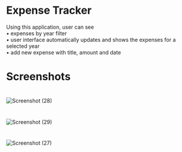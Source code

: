 # Expense Tracker
Using this application, user can see <br>
  •	expenses by year filter <br>
  •	user interface automatically updates and shows the expenses for a selected year <br>
  •	add new expense with title, amount and date

# Screenshots
# #
![Screenshot (28)](https://user-images.githubusercontent.com/61958899/219961437-113d1dd1-9260-4afa-a494-177d231ef9dc.png)
# #
![Screenshot (29)](https://user-images.githubusercontent.com/61958899/219961441-1d2cfb18-10b4-47bc-85fa-eb35cd2bc019.png)
# #
![Screenshot (27)](https://user-images.githubusercontent.com/61958899/219961446-f2b66cd2-baef-4a99-a431-4a115db17a86.png)

